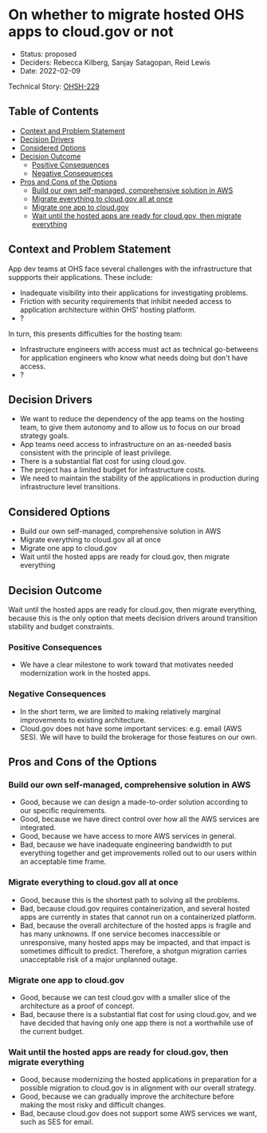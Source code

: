 # On whether to migrate hosted OHS apps to cloud.gov or not

- Status: proposed
- Deciders: Rebecca Kilberg, Sanjay Satagopan, Reid Lewis
- Date: 2022-02-09

Technical Story: [OHSH-229](https://ocio-jira.acf.hhs.gov/browse/OHSH-229)

## Table of Contents

<!-- toc -->

* [Context and Problem Statement](#context-and-problem-statement)
* [Decision Drivers](#decision-drivers)
* [Considered Options](#considered-options)
* [Decision Outcome](#decision-outcome)
  * [Positive Consequences](#positive-consequences)
  * [Negative Consequences](#negative-consequences)
* [Pros and Cons of the Options](#pros-and-cons-of-the-options)
  * [Build our own self-managed, comprehensive solution in AWS](#build-our-own-self-managed-comprehensive-solution-in-aws)
  * [Migrate everything to cloud.gov all at once](#migrate-everything-to-cloudgov-all-at-once)
  * [Migrate one app to cloud.gov](#migrate-one-app-to-cloudgov)
  * [Wait until the hosted apps are ready for cloud.gov, then migrate everything](#wait-until-the-hosted-apps-are-ready-for-cloudgov-then-migrate-everything)

<!-- Regenerate with "pre-commit run -a markdown-toc" -->

<!-- tocstop -->

## Context and Problem Statement

App dev teams at OHS face several challenges with the infrastructure that suppports
their applications. These include:

- Inadequate visibility into their applications for investigating problems.
- Friction with security requirements that inhibit needed access to application
  architecture within OHS' hosting platform.
- ?

In turn, this presents difficulties for the hosting team:

- Infrastructure engineers with access must act as technical go-betweens for application
  engineers who know what needs doing but don't have access.
- ?

## Decision Drivers

- We want to reduce the dependency of the app teams on the hosting team, to give
  them autonomy and to allow us to focus on our broad strategy goals.
- App teams need access to infrastructure on an as-needed basis consistent with
  the principle of least privilege.
- There is a substantial flat cost for using cloud.gov.
- The project has a limited budget for infrastructure costs.
- We need to maintain the stability of the applications in production during
  infrastructure level transitions.

## Considered Options

- Build our own self-managed, comprehensive solution in AWS
- Migrate everything to cloud.gov all at once
- Migrate one app to cloud.gov
- Wait until the hosted apps are ready for cloud.gov, then migrate everything

## Decision Outcome

Wait until the hosted apps are ready for cloud.gov, then migrate everything, because
this is the only option that meets decision drivers around transition stability and
budget constraints.

### Positive Consequences

- We have a clear milestone to work toward that motivates needed modernization
  work in the hosted apps.

### Negative Consequences

- In the short term, we are limited to making relatively marginal improvements
  to existing architecture.
- Cloud.gov does not have some important services: e.g. email (AWS SES). We will
  have to build the brokerage for those features on our own.

## Pros and Cons of the Options

### Build our own self-managed, comprehensive solution in AWS

- Good, because we can design a made-to-order solution according to our specific
  requirements.
- Good, because we have direct control over how all the AWS services are integrated.
- Good, because we have access to more AWS services in general.
- Bad, because we have inadequate engineering bandwidth to put everything together
  and get improvements rolled out to our users within an acceptable time frame.

### Migrate everything to cloud.gov all at once

- Good, because this is the shortest path to solving all the problems.
- Bad, because cloud.gov requires containerization, and several hosted apps are currently
  in states that cannot run on a containerized platform.
- Bad, because the overall architecture of the hosted apps is fragile and has many unknowns.
  If one service becomes inaccessible or unresponsive, many hosted apps may be impacted,
  and that impact is sometimes difficult to predict. Therefore, a shotgun migration carries
  unacceptable risk of a major unplanned outage.

### Migrate one app to cloud.gov

- Good, because we can test cloud.gov with a smaller slice of the architecture
  as a proof of concept.
- Bad, because there is a substantial flat cost for using cloud.gov, and we have decided that
  having only one app there is not a worthwhile use of the current budget.

### Wait until the hosted apps are ready for cloud.gov, then migrate everything

- Good, because modernizing the hosted applications in preparation for a possible migration
  to cloud.gov is in alignment with our overall strategy.
- Good, because we can gradually improve the architecture before making the most risky
  and difficult changes.
- Bad, because cloud.gov does not support some AWS services we want, such as SES for email.
